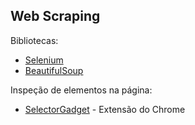 ## Web Scraping

Bibliotecas: 
- [Selenium](https://selenium-python.readthedocs.io/index.html)
- [BeautifulSoup](https://www.crummy.com/software/BeautifulSoup/bs4/doc/)

Inspeção de elementos na página:
- [SelectorGadget](https://chrome.google.com/webstore/detail/selectorgadget/mhjhnkcfbdhnjickkkdbjoemdmbfginb) - Extensão do Chrome